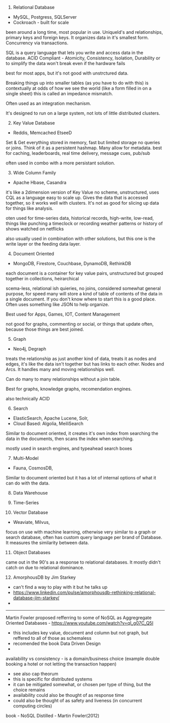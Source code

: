 1. Relational Database
- MySQL, Postgress, SQLServer
- Cockroach - built for scale

been around a long time, most popular in use. UniqueId's and relationships, primary keys and foreign keys. It organizes data in it's smallest form. Concurrency via transactions. 

SQL is a query language that lets you write and access data in the database.
ACID Compliant - Atomicity, Consistency, Isolation, Durability
or to simplify the data won't break even if the hardware fails

best for most apps, but it's not good with unstrctured data. 

Breaking things up into smaller tables (as you have to do with this) is contextually at odds of how we see the world (like a form filled in on a single sheet) this is called an impedance mismatch.

Often used as an integration mechanism. 

It's designed to run on a large system, not lots of little distributed clusters. 


2. Key Value Database
- Reddis, Memcached EtseeD

Set & Get
everything stored in memory, fast but limited storage
no queries or joins. Think of it as a persistent hashmap. Many allow for metadata. 
best for caching, leaderboards, real time delivery, message cues, pub/sub

often used in combo with a more persistant solution. 


3. Wide Column Family
- Apache Hbase, Casandra

it's like a 2dimension version of Key Value
no scheme, unstructured, uses CQL as a language
easy to scale up. Gives the data that is accessed together, so it works well with clusters. It's not as good for slicing up data for things like analysis. 

oten used for time-series data, historical records, high-write, low-read, things like punching a timeclock or recording weather patterns or history of shows watched on netflicks

also usually used in combination with other solutions, but this one is the write layer or the feeding data layer.


4. Document Oriented
- MongoDB, Firestore, Couchbase, DynamoDB, RethinkDB

each document is a container for key value pairs, unstructured but grouped together in collections, heirarchical

scema-less, relational ish quieries, no joins, considered somewhat general purpose, for speed many will store a kind of table of contents of the data in a single document. If you don't know where to start this is a good place. Often uses something like JSON to help organize. 

Best used for Apps, Games, IOT, Content Management

not good for graphs, commenting or social, or things that update often, because those things are best joined.


5. Graph
- Neo4j, Degraph

treats the relationship as just another kind of data, treats it as nodes and edges, it's like the data isn't together but has links to each other. Nodes and Arcs. It handles many and moving relationships well. 

Can do many to many relationships without a join table.

Best for graphs, knowledge graphs, recomendation engines. 

also technically ACID


6. Search
- ElasticSearch, Apache Lucene, Solr,
- Cloud Based: Algolia, MeiliSearch

Similar to document oriented, it creates it's own index from searching the data in the documents, then scans the index when searching. 

mostly used in search engines, and typeahead search boxes


7. Multi-Model
- Fauna, CosmosDB, 

Similar to document oriented but it has a lot of internal options of what it can do with the data. 


8. Data Warehouse


9. Time-Series


10. Vector Database
- Weaviate, Milvus, 

focus on use with machine learning, otherwise very similar to a graph or search database, often has custom query language per brand of Database. It measures the similarity between data. 


11. Object Databases

came out in the 90's as a response to relational databases. It mostly didn't catch on due to relational dominance. 


12.  AmorphousDB by Jim Starkey
- can't find a way to play with it but he talks up
- https://www.linkedin.com/pulse/amorphousdb-rethinking-relational-database-jim-starkey/
- 

----

Martin Fowler proposed refferring to some of NoSQL as Aggregregate Oriented Databases - https://www.youtube.com/watch?v=qI_g07C_Q5I
- this includes key value, document and column but not graph, but reffered to all of those as schemaless
- recomended the book Data Driven Design
- 


availability vs consistency - is a domain/business choice (example double booking a hotel or not letting the transaction happen)
- see also cap theorum
- this is specific for distributed systems
- it can be mitigated somewhat, or chosen per type of thing, but the choice remains
- availability could also be thought of as response time
- could also be thought of as safety and liveness (in concurrent computing circles)

book - NoSQL Distilled - Martin Fowler(2012)



